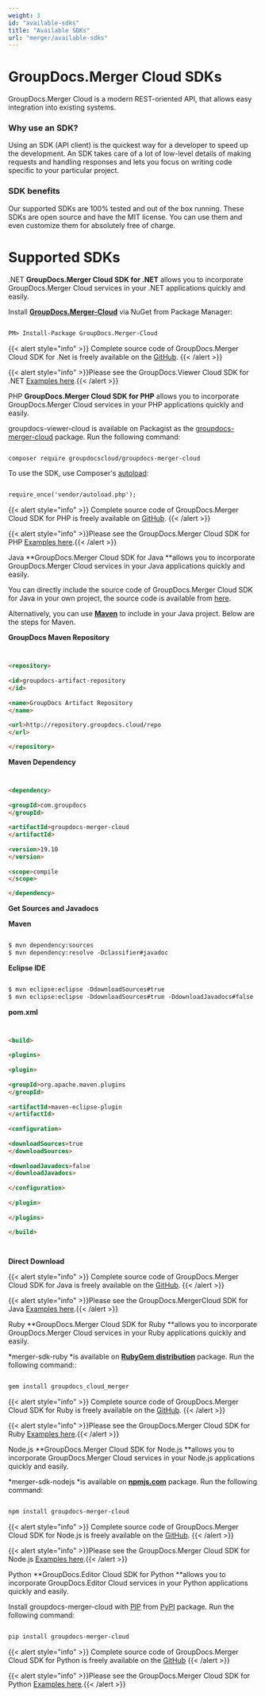 ```yaml
---
weight: 3
id: "available-sdks"
title: "Available SDKs"
url: "merger/available-sdks"
---
```


 






# GroupDocs.Merger Cloud SDKs #

GroupDocs.Merger Cloud is a modern REST-oriented API, that allows easy integration into existing systems.

### Why use an SDK? ###

Using an SDK (API client) is the quickest way for a developer to speed up the development. An SDK takes care of a lot of low-level details of making requests and handling responses and lets you focus on writing code specific to your particular project.

### SDK benefits ###

Our supported SDKs are 100% tested and out of the box running. These SDKs are open source and have the MIT license. You can use them and even customize them for absolutely free of charge.

# Supported SDKs #


 .NET
**GroupDocs.Merger Cloud SDK for .NET** allows you to incorporate GroupDocs.Merger Cloud services in your .NET applications quickly and easily.

Install **[GroupDocs.Merger-Cloud](https://www.nuget.org/packages/GroupDocs.Merger-Cloud/)** via NuGet from Package Manager:

```html 

PM> Install-Package GroupDocs.Merger-Cloud


 ```

{{< alert style="info" >}}
Complete source code of GroupDocs.Merger Cloud SDK for .Net is freely available on the [GitHub](https://github.com/groupdocs-merger-cloud/groupdocs-merger-cloud-dotnet).
{{< /alert >}}

{{< alert style="info" >}}Please see the GroupDocs.Viewer Cloud SDK for .NET [Examples here](https://github.com/groupdocs-merger-cloud/groupdocs-merger-cloud-dotnet-samples/tree/master/Examples).{{< /alert >}}


 PHP
**GroupDocs.Merger Cloud SDK for PHP** allows you to incorporate GroupDocs.Merger Cloud services in your PHP applications quickly and easily.

groupdocs-viewer-cloud is available on Packagist as the [groupdocs-merger-cloud](https://packagist.org/packages/groupdocscloud/groupdocs-merger-cloud) package. Run the following command:

```html 

composer require groupdocscloud/groupdocs-merger-cloud

 ```

To use the SDK, use Composer's [autoload](https://getcomposer.org/doc/00-intro.md#autoloading):

```html 

require_once('vendor/autoload.php');

 ```

{{< alert style="info" >}}
Complete source code of GroupDocs.Merger Cloud SDK for PHP is freely available on [GitHub](https://github.com/groupdocs-merger-cloud/groupdocs-merger-cloud-php).
{{< /alert >}}

{{< alert style="info" >}}Please see the GroupDocs.Merger Cloud SDK for PHP [Examples here](https://github.com/groupdocs-merger-cloud/groupdocs-merger-cloud-php/tree/master/tests/GroupDocs/Merger/ApiTests).{{< /alert >}}


 Java
**GroupDocs.Merger Cloud SDK for Java **allows you to incorporate GroupDocs.Merger Cloud services in your Java applications quickly and easily.

You can directly include the source code of GroupDocs.Merger Cloud SDK for Java in your own project, the source code is available from [here](https://github.com/groupdocs-merger-cloud/groupdocs-merger-cloud-java).

Alternatively, you can use **[Maven](https://repository.groupdocs.cloud/webapp/#/artifacts/browse/tree/General/repo/com/groupdocs/groupdocs-merger-cloud)** to include in your Java project. Below are the steps for Maven.

**GroupDocs Maven Repository**

```html 


<repository>
    
<id>groupdocs-artifact-repository
</id>
    
<name>GroupDocs Artifact Repository
</name>
    
<url>http://repository.groupdocs.cloud/repo
</url>

</repository>


 ```

**Maven Dependency**

```html 


<dependency>
    
<groupId>com.groupdocs
</groupId>
    
<artifactId>groupdocs-merger-cloud
</artifactId>
    
<version>19.10
</version>
    
<scope>compile
</scope>

</dependency>


 ```

**Get Sources and Javadocs**

**Maven**

```html 

$ mvn dependency:sources
$ mvn dependency:resolve -Dclassifier#javadoc


 ```

**Eclipse IDE**

```html 

$ mvn eclipse:eclipse -DdownloadSources#true
$ mvn eclipse:eclipse -DdownloadSources#true -DdownloadJavadocs#false


 ```

**pom.xml**

```html 


<build>
  
<plugins>
    
<plugin>
      
<groupId>org.apache.maven.plugins
</groupId>
      
<artifactId>maven-eclipse-plugin
</artifactId>
      
<configuration>
          
<downloadSources>true
</downloadSources>
          
<downloadJavadocs>false
</downloadJavadocs>
      
</configuration>
    
</plugin>
  
</plugins>
 
</build>




 ```

**Direct Download**

{{< alert style="info" >}}
Complete source code of GroupDocs.Merger Cloud SDK for Java is freely available on the [GitHub](https://github.com/groupdocs-merger-cloud/groupdocs-merger-cloud-java).
{{< /alert >}}

{{< alert style="info" >}}Please see the GroupDocs.MergerCloud SDK for Java [Examples here](https://github.com/groupdocs-merger-cloud/groupdocs-merger-cloud-java/tree/master/src/test/java/com/groupdocs/cloud/merger/api).{{< /alert >}}


 Ruby
**GroupDocs.Merger Cloud SDK for Ruby **allows you to incorporate GroupDocs.Merger Cloud services in your Ruby applications quickly and easily.

*merger-sdk-ruby *is available on **[RubyGem distribution](https://rubygems.org/gems/groupdocs_merger_cloud)** package. Run the following command::

```html 

gem install groupdocs_cloud_merger 


 ```

{{< alert style="info" >}}
Complete source code of GroupDocs.Merger Cloud SDK for Ruby is freely available on the [GitHub](https://github.com/groupdocs-merger-cloud/groupdocs-merger-cloud-ruby).
{{< /alert >}}

{{< alert style="info" >}}Please see the GroupDocs.Merger Cloud SDK for Ruby [Examples here](https://github.com/groupdocs-merger-cloud/groupdocs-Merger-cloud-ruby/tree/master/test/api).{{< /alert >}}


 Node.js
**GroupDocs.Merger Cloud SDK for Node.js **allows you to incorporate GroupDocs.Merger Cloud services in your Node.js applications quickly and easily.

*merger-sdk-nodejs *is available on **[npmjs.com](https://www.npmjs.com/package/groupdocs-merger-cloud)** package. Run the following command:

```html 

npm install groupdocs-merger-cloud


 ```

{{< alert style="info" >}}
Complete source code of GroupDocs.Merger Cloud SDK for Node.js is freely available on the [GitHub](https://github.com/groupdocs-Merger-cloud/groupdocs-merger-cloud-node).
{{< /alert >}}

{{< alert style="info" >}}Please see the GroupDocs.Merger Cloud SDK for Node.js [Examples here](https://github.com/groupdocs-merger-cloud/groupdocs-merger-cloud-node-samples/tree/master/Examples).{{< /alert >}}


 Python
**GroupDocs.Editor Cloud SDK for Python **allows you to incorporate GroupDocs.Editor Cloud services in your Python applications quickly and easily.

Install groupdocs-merger-cloud with [PIP](https://pypi.org/project/pip/) from [PyPI](https://pypi.org/project/groupdocs-merger-cloud/) package. Run the following command:

```html 

pip install groupdocs-merger-cloud


 ```

{{< alert style="info" >}}
Complete source code of GroupDocs.Merger Cloud SDK for Python is freely available on the [GitHub](https://github.com/groupdocs-merger-cloud/groupdocs-merger-cloud-python)
{{< /alert >}}

{{< alert style="info" >}}Please see the GroupDocs.Merger Cloud SDK for Python [Examples here](https://github.com/groupdocs-merger-cloud/groupdocs-merger-cloud-python/tree/master/test/apis).{{< /alert >}}

